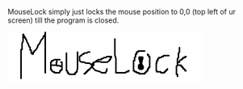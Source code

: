 MouseLock simply just locks the mouse position to 0,0 (top left of ur screen) till the program is closed.

![logo](https://github.com/EggoWaffleeee/MouseLock/blob/main/Logo.png)

